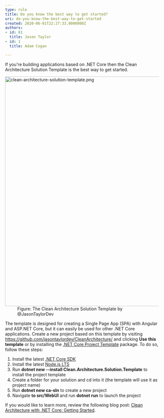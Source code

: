 ```yaml
---
type: rule
title: Do you know the best way to get started?
uri: do-you-know-the-best-way-to-get-started
created: 2020-06-01T22:27:33.0000000Z
authors:
- id: 81
  title: Jason Taylor
- id: 1
  title: Adam Cogan

---
```




<span class='intro'> <p class="ssw15-rteElement-P">If you're building applications based on .NET Core then the Clean Architecture Solution Template is the best way to get started.<br></p> </span>

<dl class="image"><dt><img src="/PublishingImages/clean-architecture-solution-template.png" alt="clean-architecture-solution-template.png" style="width&#58;750px;" /></dt><dd>Figure&#58; The Clean Architecture Solution Template by @JasonTaylorDev</dd></dl><p>​The template is designed for creating a Single Page App (SPA) with Angular and ASP.NET Core, but it can easily be used for other .NET Core applications. Create a new project based on this template by visiting <a href="https&#58;//github.com/jasontaylordev/CleanArchitecture/">https&#58;//github.com/jasontaylordev/CleanArchitecture/</a> and clicking <strong>Use this template</strong> or by installing the 
   <a href="https&#58;//www.nuget.org/packages/Clean.Architecture.Solution.Template">.NET Core Project Template</a> package. To do so, follow these steps&#58;</p><ol><li>Install the latest&#160;<a href="https&#58;//dotnet.microsoft.com/download">.NET Core SDK</a></li><li>Install the latest&#160;<a href="https&#58;//nodejs.org/en/">Node.js LTS</a></li><li>Run&#160;<strong>dotnet new --install Clean.Architecture.Solution.Template</strong>&#160;to install the project template</li><li>Create a folder for your solution and cd into it (the template will use it as project name)</li><li>Run&#160;<strong>dotnet new ca-sln</strong>&#160;to create a new project</li><li>Navigate 
      <strong>to&#160;</strong><strong>src/WebUI</strong>&#160;and run&#160;<strong>dotnet run</strong>&#160;to launch the project</li></ol><p>If you would like to learn more, review the following blog post&#58; <a href="https&#58;//jasontaylor.dev/clean-architecture-getting-started/">Clean Architecture with .NET Core&#58; Getting Started</a>.<br></p>


